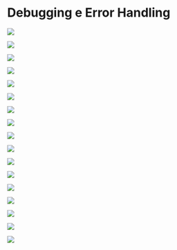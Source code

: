 # Debugging e Error Handling

![](https://imgur.com/AIVJazF.jpg)

![](https://imgur.com/5wLFLSr.jpg)

![](https://imgur.com/efHLyFY.jpg)

![](https://imgur.com/bp2tFxm.jpg)

![](https://imgur.com/AcU94YH.jpg)

![](https://imgur.com/L5pwD1N.jpg)

![](https://imgur.com/5u4z3xl.jpg)

![](https://imgur.com/SYmy9sf.jpg)

![](https://imgur.com/5NOYqB9.jpg)

![](https://imgur.com/L6dtKTW.jpg)

![](https://imgur.com/xPN7McK.jpg)

![](https://imgur.com/G0QYr5M.jpg)

![](https://imgur.com/deDggs1.jpg)

![](https://imgur.com/Z3mZc7D.jpg)

![](.jpg)

![](.jpg)

![](.jpg)




